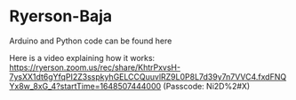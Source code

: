 # Ryerson-Baja

Arduino and Python code can be found here

Here is a video explaining how it works:
https://ryerson.zoom.us/rec/share/KhtrPxvsH-7ysXX1dt6gYfqPI2Z3sspkyhGELCCQuuvlRZ9L0P8L7d39y7n7VVC4.fxdFNQYx8w_8xG_4?startTime=1648507444000 (Passcode: Ni2D%2#X) 
